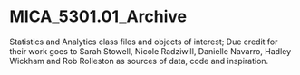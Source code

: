 # MICA_5301.01_Archive
Statistics and Analytics class files and objects of interest; 
Due credit for their work goes to Sarah Stowell, Nicole Radziwill, Danielle Navarro, Hadley Wickham and Rob Rolleston as sources of data, code and inspiration.
